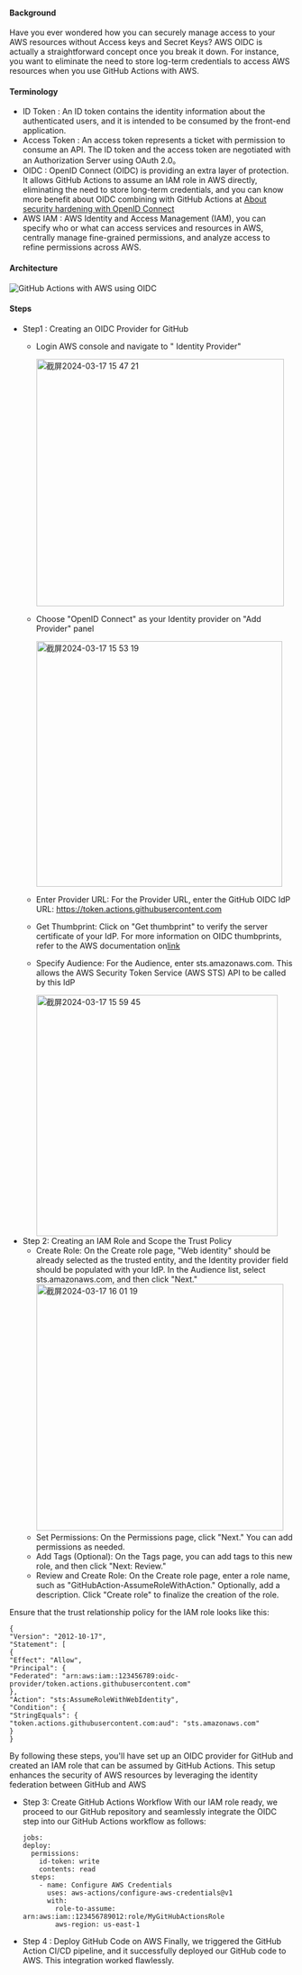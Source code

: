 #### Background
Have you ever wondered how you can securely manage access to your AWS resources without Access keys and Secret Keys? AWS OIDC is actually a straightforward concept once you break it down. 
For instance, you want to eliminate the need to store log-term credentials to access AWS resources when you use GitHub Actions with AWS.

#### Terminology
- ID Token : An ID token contains the identity information about the authenticated users, and it is intended to be consumed by the front-end application.
- Access Token : An access token represents a ticket with permission to consume an API. The ID token and the access token are negotiated with an Authorization Server using OAuth 2.0。
- OIDC : OpenID Connect (OIDC) is providing an extra layer of protection. It allows GitHub Actions to assume an IAM role in AWS directly, eliminating the need to store long-term credentials,
  and you can know more benefit about OIDC combining with GitHub Actions at [About security hardening with OpenID Connect](https://docs.github.com/en/actions/deployment/security-hardening-your-deployments/about-security-hardening-with-openid-connect)
- AWS IAM :  AWS Identity and Access Management (IAM), you can specify who or what can access services and resources in AWS, centrally manage fine-grained permissions, and analyze access to refine permissions across AWS.

#### Architecture
![GitHub Actions with AWS using OIDC](https://github.com/mingyu110/Best-Practice/assets/48540798/c379c5cd-6889-48f7-897f-2440455ca6aa)


#### Steps
- Step1 : Creating an OIDC Provider for GitHub
  - Login AWS console and navigate to " Identity Provider"

    <img width="439" alt="截屏2024-03-17 15 47 21" src="https://github.com/mingyu110/Best-Practice/assets/48540798/1d6505fd-dbc1-44b6-bfe1-c0a42e8796e1">
  - Choose "OpenID Connect" as your Identity provider on "Add Provider" panel
    
    <img width="436" alt="截屏2024-03-17 15 53 19" src="https://github.com/mingyu110/Best-Practice/assets/48540798/aa5c649a-b352-4c08-a483-7b5b45e0a931">
  - Enter Provider URL: For the Provider URL, enter the GitHub OIDC IdP URL: https://token.actions.githubusercontent.com
  - Get Thumbprint: Click on "Get thumbprint" to verify the server certificate of your IdP. For more information on OIDC thumbprints, refer to the AWS documentation on[link](https://docs.aws.amazon.com/IAM/latest/UserGuide/id_roles_providers_create_oidc_verify-thumbprint.html)
  - Specify Audience: For the Audience, enter sts.amazonaws.com. This allows the AWS Security Token Service (AWS STS) API to be called by this IdP

    <img width="428" alt="截屏2024-03-17 15 59 45" src="https://github.com/mingyu110/Best-Practice/assets/48540798/0fedce82-0705-4609-b87e-9a07d34c8290">
- Step 2: Creating an IAM Role and Scope the Trust Policy
  - Create Role: On the Create role page, "Web identity" should be already selected as the trusted entity, and the Identity provider field should be populated with your IdP. In the Audience list, select sts.amazonaws.com, and then click "Next."
    <img width="438" alt="截屏2024-03-17 16 01 19" src="https://github.com/mingyu110/Best-Practice/assets/48540798/d4ae1846-9ce6-461c-8104-1e0ae03b7ca0">
  - Set Permissions: On the Permissions page, click "Next." You can add permissions as needed.
  - Add Tags (Optional): On the Tags page, you can add tags to this new role, and then click "Next: Review."
  - Review and Create Role: On the Create role page, enter a role name, such as "GitHubAction-AssumeRoleWithAction." Optionally, add a description. Click "Create role" to finalize the creation of the role.

Ensure that the trust relationship policy for the IAM role looks like this:
 ```
 {
 "Version": "2012-10-17",
 "Statement": [
 {
 "Effect": "Allow",
 "Principal": {
 "Federated": "arn:aws:iam::123456789:oidc-provider/token.actions.githubusercontent.com"
 },
 "Action": "sts:AssumeRoleWithWebIdentity",
 "Condition": {
 "StringEquals": {
 "token.actions.githubusercontent.com:aud": "sts.amazonaws.com"
 }
 }

 ```
 
By following these steps, you'll have set up an OIDC provider for GitHub and created an IAM role that can be assumed by GitHub Actions. This setup enhances the security of AWS resources by leveraging the identity federation between GitHub and AWS

- Step 3: Create GitHub Actions Workflow
  With our IAM role ready, we proceed to our GitHub repository and seamlessly integrate the OIDC step into our GitHub Actions workflow as follows:
  ```
  jobs:
  deploy:
    permissions:
      id-token: write
      contents: read
    steps:
      - name: Configure AWS Credentials
        uses: aws-actions/configure-aws-credentials@v1
        with:
          role-to-assume: arn:aws:iam::123456789012:role/MyGitHubActionsRole
          aws-region: us-east-1

  ```
- Step 4 : Deploy GitHub Code on AWS
  Finally, we triggered the GitHub Action CI/CD pipeline, and it successfully deployed our GitHub code to AWS. This integration worked flawlessly.
